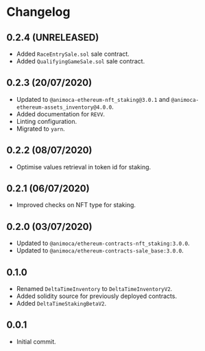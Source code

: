 # Changelog

## 0.2.4 (UNRELEASED)
 * Added `RaceEntrySale.sol` sale contract.
 * Added `QualifyingGameSale.sol` sale contract.

## 0.2.3 (20/07/2020)
 * Updated to `@animoca-ethereum-nft_staking@3.0.1` and `@animoca-ethereum-assets_inventory@4.0.0`.
 * Added documentation for `REVV`.
 * Linting configuration.
 * Migrated to `yarn`.

## 0.2.2 (08/07/2020)
 * Optimise values retrieval in token id for staking.

## 0.2.1 (06/07/2020)
 * Improved checks on NFT type for staking.

## 0.2.0 (03/07/2020)
 * Updated to `@animoca/ethereum-contracts-nft_staking:3.0.0`.
 * Updated to `@animoca/ethereum-contracts-sale_base:3.0.0`.

## 0.1.0
 * Renamed `DeltaTimeInventory` to `DeltaTimeInventoryV2`.
 * Added solidity source for previously deployed contracts.
 * Added `DeltaTimeStakingBetaV2`.

## 0.0.1
 * Initial commit.
